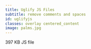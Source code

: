 ```yaml
---
title: Uglify JS Files
subtitle: remove comments and spaces
id: uglifyjs
classes: overlay centered_content
image: palms.jpg
---
```

<div class="big_text">
397 KB JS file
</div>